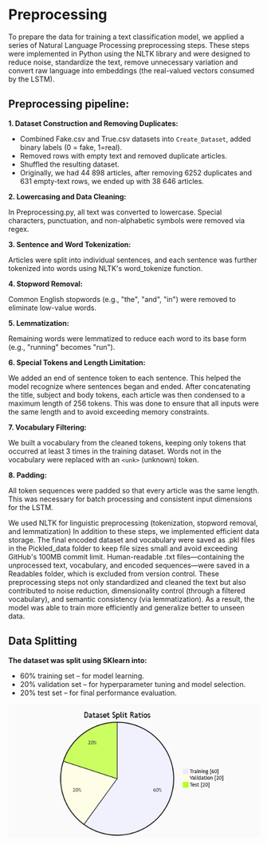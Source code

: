# Preprocessing

 To prepare the data for training a text classification model, we applied a series of Natural Language Processing preprocessing steps. These steps were implemented in Python using the NLTK library and were designed to reduce noise, standardize the text, remove unnecessary variation and convert raw language into embeddings (the real-valued vectors consumed by the LSTM).

## Preprocessing pipeline:
**1. Dataset Construction and Removing Duplicates:**

- Combined Fake.csv and True.csv datasets into `Create_Dataset`, added binary labels (0 = fake, 1=real).
- Removed rows with empty text and removed duplicate articles.
- Shuffled the resulting dataset.
- Originally, we had 44 898 articles, after removing 6252 duplicates and 631 empty-text rows, we ended up with 38 646 articles.

**2. Lowercasing and Data Cleaning:**

In Preprocessing.py, all text was converted to lowercase. Special characters, punctuation, and non-alphabetic symbols were removed via regex. 

**3. Sentence and Word Tokenization:**

Articles were split into individual sentences, and each sentence was further tokenized into words using NLTK's word_tokenize function.

**4. Stopword Removal:**

Common English stopwords (e.g., "the", "and", "in") were removed to eliminate low-value words.

**5. Lemmatization:**

Remaining words were lemmatized to reduce each word to its base form (e.g., "running" becomes "run").

**6. Special Tokens and Length Limitation:**

We added an end of sentence token to each sentence. This helped the model recognize where sentences began and ended. After concatenating the title, subject and body tokens, each article was then condensed to a maximum length of 256 tokens. This was done to ensure that all inputs were the same length and to avoid exceeding memory constraints.

**7. Vocabulary Filtering:**

We built a vocabulary from the cleaned tokens, keeping only tokens that occurred at least 3 times in the training dataset. Words not in the vocabulary were replaced with an `<unk>` (unknown) token.

**8. Padding:**

All token sequences were padded so that every article was the same length. This was necessary for batch processing and consistent input dimensions for the LSTM.

We used NLTK for linguistic preprocessing (tokenization, stopword removal, and lemmatization)
In addition to these steps, we implemented efficient data storage. The final encoded dataset and vocabulary were saved as .pkl files in the Pickled_data folder to keep file sizes small and avoid exceeding GitHub's 100MB commit limit. Human-readable .txt files—containing the unprocessed text, vocabulary, and encoded sequences—were saved in a Readables folder, which is excluded from version control. These preprocessing steps not only standardized and cleaned the text but also contributed to noise reduction, dimensionality control (through a filtered vocabulary), and semantic consistency (via lemmatization). As a result, the model was able to train more efficiently and generalize better to unseen data.



## Data Splitting
**The dataset was split using SKlearn into:**
 - 60% training set – for model learning.
 - 20% validation set – for hyperparameter tuning and model selection.
 - 20% test set – for final performance evaluation.

 ![alt text](media/pi.png)

